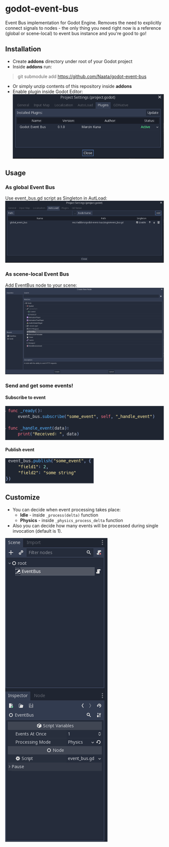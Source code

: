 # godot-event-bus
Event Bus implementation for Godot Engine.
Removes the need to explicitly connect signals to nodes - the only thing you need right now is a reference (global or scene-local) to event bus instance and you're good to go!
## Installation 
* Create **addons** directory under root of your Godot project
* Inside **addons** run:
> git submodule add https://github.com/Naata/godot-event-bus
* Or simply unzip contents of this repository inside **addons**
* Enable plugin inside Godot Editor:
![enable plugin](./readme/enable.png) 
## Usage
### As global Event Bus
Use event_bus.gd script as Singleton in AutLoad:
![global event bus](./readme/global.png)
### As scene-local Event Bus
Add EventBus node to your scene:
![tree](./readme/tree_view.png)
### Send and get some events!
#### Subscribe to event
![subscribe](./readme/subscribe.png)
#### Publish event
![publish](./readme/publish.png)
## Customize
* You can decide when event processing takes place:
  * **Idle** - inside ```_process(delta)``` function
  * **Physics** - inside ```_physics_process_delta``` function
* Also you can decide how many events will be processed during single invocation (default is 1).

![customizing](./readme/event_bus_properties.png)